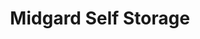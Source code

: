 ---
title: "Midgard Self Storage"
url: /pawleys-island/midgard-self-storage-ocean-highway/
shop: storage rental
---